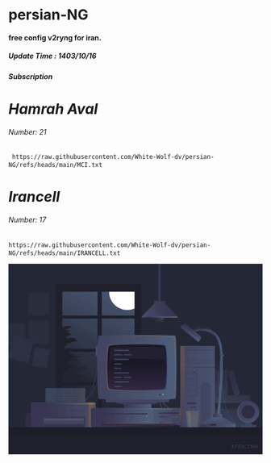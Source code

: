 # persian-NG

#### free config v2ryng for iran.


<h5>Update Time : 1403/10/16 </h5>

##### Subscription

  # *****Hamrah Aval*****

<h6>Number: 21 </h6>

     https://raw.githubusercontent.com/White-Wolf-dv/persian-NG/refs/heads/main/MCI.txt

# *****Irancell*****

<h6>Number: 17 </h6>

    https://raw.githubusercontent.com/White-Wolf-dv/persian-NG/refs/heads/main/IRANCELL.txt

<p align="center">
<img  src="https://github.com/White-Wolf-dv/White-Wolf-dv/blob/main/5.gif">
</p>
